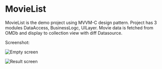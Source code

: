 # MovieList

MovieList is the demo project using MVVM-C design pattern. Project has 3 modules DataAccess, BusinessLogc, UILayer. Movie data is fetched from OMDb and display to collection view with diff Datasource.

Screenshot:

![Empty screen](https://drive.google.com/file/d/1Kdtl_9pNG--_wh3KvEzb56vuEToQUJkj/view?usp=share_link)

![Result screen](https://drive.google.com/file/d/1hAWXTlwc7eH5bNPvJQHqEopWAcXaZQif/view?usp=share_link)
